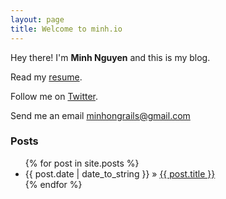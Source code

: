 ```yaml
---
layout: page
title: Welcome to minh.io
---
```


Hey there! I'm <b>Minh Nguyen</b> and this is my blog. 

Read my [resume](https://www.linkedin.com/in/minhnguyen9).

Follow me on [Twitter](https://twitter.com/MinhOnGrails).


Send me an email [minhongrails@gmail.com](minhongrails@gmail.com) 

### Posts

<ul class="posts">
  {% for post in site.posts %}
    <li><span>{{ post.date | date_to_string }}</span> &raquo; <a href="{{ BASE_PATH }}{{ post.url }}">{{ post.title }}</a></li>
  {% endfor %}
</ul>



